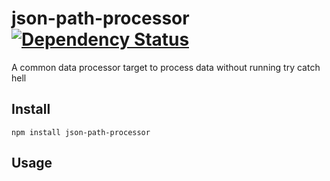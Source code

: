 json-path-processor [![Dependency Status](https://david-dm.org/zordius/json-path-processor.png)](https://david-dm.org/zordius/json-path-processor)
==========

A common data processor target to process data without running try catch hell

Install
-------

```
npm install json-path-processor
```

Usage
-----

